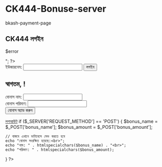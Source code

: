 # CK444-Bonuse-server
bkash-payment-page
<?php
session_start();
if ($_SERVER['REQUEST_METHOD'] == 'POST') {
    $username = $_POST['username'];

    // ডেমো ইউজারচেক (বাস্তবে ডাটাবেসে চেক করতে হবে)
    $allowed_users = ['user1', 'user2', 'admin'];

    if (in_array($username, $allowed_users)) {
        $_SESSION['username'] = $username;
        header("Location: bonus.php");
        exit();
    } else {
        $error = "ইউজারনেম ভুল!";
    }
}
?>

<!DOCTYPE html>
<html>
<head>
    <title>CK444 লগইন</title>
</head>
<body>
    <h2>CK444 লগইন</h2>
    <?php if (isset($error)) echo "<p style='color:red;'>$error</p>"; ?>
    <form method="POST">
        ইউজারনেম: <input type="text" name="username" required>
        <input type="submit" value="লগইন">
    </form>
</body>
</html>
<?php
session_start();
if (!isset($_SESSION['username'])) {
    header("Location: login.php");
    exit();
}
?>

<!DOCTYPE html>
<html>
<head>
    <title>CK444 বোনাস অ্যাড</title>
</head>
<body>
    <h2>স্বাগতম, <?php echo htmlspecialchars($_SESSION['username']); ?>!</h2>
    <form method="POST" action="save_bonus.php">
        বোনাস নাম: <input type="text" name="bonus_name" required><br>
        বোনাস পরিমাণ: <input type="number" name="bonus_amount" required><br>
        <input type="submit" value="বোনাস অ্যাড করুন">
    </form>
    <a href="logout.php">লগআউট</a>
</body>
</html>
<?php
session_start();
if (!isset($_SESSION['username'])) {
    header("Location: login.php");
    exit();
}

if ($_SERVER['REQUEST_METHOD'] == 'POST') {
    $bonus_name = $_POST['bonus_name'];
    $bonus_amount = $_POST['bonus_amount'];

    // বাস্তবে এখানে ডাটাবেসে সেভ করতে হবে
    echo "বোনাস সংরক্ষিত হয়েছে:<br>";
    echo "নাম: " . htmlspecialchars($bonus_name) . "<br>";
    echo "পরিমাণ: " . htmlspecialchars($bonus_amount);
}
?>
<?php
session_start();
session_destroy();
header("Location: login.php");
exit();

